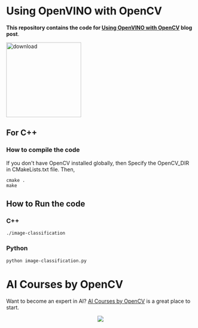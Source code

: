 # Using OpenVINO with OpenCV

**This repository contains the code for [Using OpenVINO with OpenCV](https://learnopencv.com/using-openvino-with-opencv/) blog post**.

[<img src="https://learnopencv.com/wp-content/uploads/2022/07/download-button-e1657285155454.png" alt="download" width="200">](https://www.dropbox.com/sh/cvvgb5xp49uvwx0/AAC8a7-TdK85tIYfpxBzAfXda?dl=1)

## For C++

### How to compile the code

If you don't have OpenCV installed globally, then Specify the OpenCV_DIR in CMakeLists.txt file. Then,

```
cmake .
make
```
## How to Run the code

### C++

`./image-classification`

### Python

`python image-classification.py`



# AI Courses by OpenCV

Want to become an expert in AI? [AI Courses by OpenCV](https://opencv.org/courses/) is a great place to start. 

<a href="https://opencv.org/courses/">
<p align="center"> 
<img src="https://www.learnopencv.com/wp-content/uploads/2020/04/AI-Courses-By-OpenCV-Github.png">
</p>
</a>
